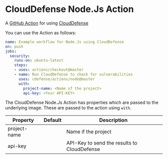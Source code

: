 # CloudDefense Node.Js Action

A [GitHub Action](https://github.com/features/actions) for using [CloudDefense](https://clouddefense.ai)

You can use the Action as follows:

```yaml
name: Example workflow for Node.Js using CloudDefense 
on: push
jobs:
  security:
    runs-on: ubuntu-latest
    steps:
    - uses: actions/checkout@master
    - name: Run CloudDefense to check for vulnerabilities
      uses: cdefense/actions/node@master
      with:
        project-name: <Name of the project>
        api-key: <Your API-KEY>
```

The CloudDefense Node.Js Action has properties which are passed to the underlying image. These are
passed to the action using `with`.

| Property | Default | Description |
| --- | --- | --- |
| project-name |   | Name if the project |
| api-key |   | API-Key to send the results to CloudDefense |

